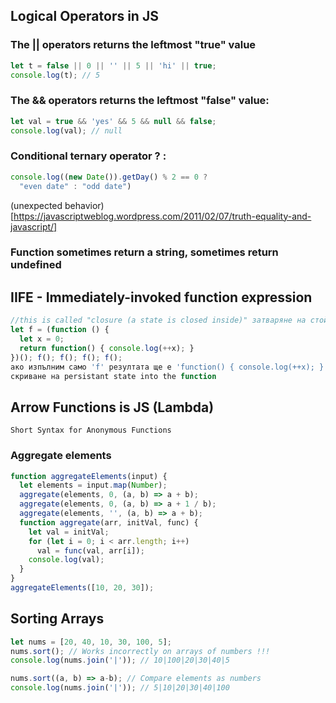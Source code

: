 ## Logical Operators in JS
### The || operators returns the leftmost "true" value
```javascript
let t = false || 0 || '' || 5 || 'hi' || true;
console.log(t); // 5
```
### The && operators returns the leftmost "false" value:
```javascript
let val = true && 'yes' && 5 && null && false;
console.log(val); // null
```

### Conditional ternary operator ? :
```javascript
console.log((new Date()).getDay() % 2 == 0 ? 
  "even date" : "odd date")
```
(unexpected behavior)[https://javascriptweblog.wordpress.com/2011/02/07/truth-equality-and-javascript/]


### Function sometimes return a string, sometimes return undefined

## IIFE - Immediately-invoked function expression 
```javascript
//this is called "closure (a state is closed inside)" затваряне на стойност
let f = (function () {
  let x = 0;
  return function() { console.log(++x); }
})(); f(); f(); f(); f();
ако изпълним само 'f' резултата ще е 'function() { console.log(++x); }'
скриване на persistant state into the function
```

## Arrow Functions is JS (Lambda)
```
Short Syntax for Anonymous Functions
```
### Aggregate elements
```javascript
function aggregateElements(input) {
  let elements = input.map(Number);
  aggregate(elements, 0, (a, b) => a + b);
  aggregate(elements, 0, (a, b) => a + 1 / b);
  aggregate(elements, '', (a, b) => a + b);
  function aggregate(arr, initVal, func) {
    let val = initVal;
    for (let i = 0; i < arr.length; i++)
      val = func(val, arr[i]);
    console.log(val);
  }
}
aggregateElements([10, 20, 30]); 
```

## Sorting Arrays
```javascript
let nums = [20, 40, 10, 30, 100, 5];
nums.sort(); // Works incorrectly on arrays of numbers !!!
console.log(nums.join('|')); // 10|100|20|30|40|5

nums.sort((a, b) => a-b); // Compare elements as numbers
console.log(nums.join('|')); // 5|10|20|30|40|100


```

